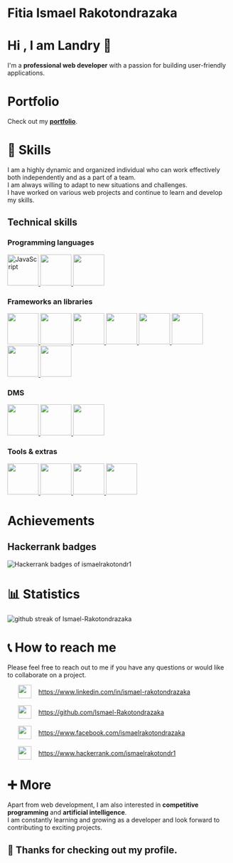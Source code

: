 # Fitia Ismael Rakotondrazaka

# Hi , I am Landry 👋 
I'm a **professional web developer** with a passion for building user-friendly applications.

# Portfolio
Check out my **[portfolio](https://portfolio-ismael.onrender.com)**.

# 🥇 Skills
I am a highly dynamic and organized individual who can work effectively both independently and as a part of a team.\
I am always willing to adapt to new situations and challenges.\
I have worked on various web projects and continue to learn and develop my skills.


## Technical skills

### Programming languages
<a href="https://www.javascript.com">
    <img src="https://cdn.jsdelivr.net/gh/devicons/devicon/icons/javascript/javascript-original.svg" title="JavaScript" alt="JavaScript" width="70" height="70" style="display:inline-block;"/>
</a>
<a href="https://www.php.net">
    <img src="https://cdn.jsdelivr.net/gh/devicons/devicon/icons/php/php-original.svg" width="70" height="70" style="display:inline-block;" />
</a>
<a href="https://www.typescriptlang.org">
    <img src="https://cdn.jsdelivr.net/gh/devicons/devicon/icons/typescript/typescript-original.svg" width="70" height="70" style="display:inline-block;"/>
</a>

### Frameworks an libraries
<a href="https://nodejs.org">
    <img src="https://cdn.jsdelivr.net/gh/devicons/devicon/icons/nodejs/nodejs-original.svg" width="70" height="70" style="display:inline-block;"/>
</a>
<a href="https://vuejs.org">
    <img src="https://cdn.jsdelivr.net/gh/devicons/devicon/icons/vuejs/vuejs-original.svg" width="70" height="70" style="display:inline-block;"/>
</a>
<a href="https://expressjs.com">
    <img src="https://cdn.jsdelivr.net/gh/devicons/devicon/icons/express/express-original.svg" width="70" height="70" style="display:inline-block;"/>
</a>
<a href="https://reactjs.org">
    <img src="https://cdn.jsdelivr.net/gh/devicons/devicon/icons/react/react-original.svg" width="70" height="70" style="display:inline-block;"/>
</a>
<a href="https://laravel.com">
    <img src="https://cdn.jsdelivr.net/gh/devicons/devicon/icons/laravel/laravel-plain.svg" width="70" height="70" style="display:inline-block;"/>
</a>
<a href="https://nuxtjs.org">
    <img src="https://cdn.jsdelivr.net/gh/devicons/devicon/icons/nuxtjs/nuxtjs-original.svg" width="70" height="70" style="display:inline-block;"/>
</a>
<a href="https://tailwindcss.com">
    <img src="https://cdn.jsdelivr.net/gh/devicons/devicon/icons/tailwindcss/tailwindcss-plain.svg" width="70" height="70" style="display:inline-block;"/>
</a>
<a href="https://socket.io">
    <img src="https://cdn.jsdelivr.net/gh/devicons/devicon/icons/socketio/socketio-original.svg" width="70" height="70" style="display:inline-block;"/>
</a>

### DMS
<a href="https://www.mysql.com">
    <img src="https://cdn.jsdelivr.net/gh/devicons/devicon/icons/mysql/mysql-original.svg" width="70" height="70" style="display:inline-block;"/>
</a>
<a href="https://www.mongodb.com">
    <img src="https://cdn.jsdelivr.net/gh/devicons/devicon/icons/mongodb/mongodb-original.svg" width="70" height="70" style="display:inline-block;"/>
</a>
<a href="https://sqlite.org">
    <img src="https://cdn.jsdelivr.net/gh/devicons/devicon/icons/sqlite/sqlite-original.svg" width="70" height="70" style="display:inline-block;"/>
</a>

### Tools & extras
<a href="https://git-scm.com">
    <img src="https://cdn.jsdelivr.net/gh/devicons/devicon/icons/git/git-original.svg" width="70" height="70" style="display:inline-block;"/>
</a>
<a href="https://github.com">
    <img src="https://cdn.jsdelivr.net/gh/devicons/devicon/icons/github/github-original.svg" width="70" height="70" style="display:inline-block;"/>
</a>
<a href="https://wwww.linux.org">
    <img src="https://cdn.jsdelivr.net/gh/devicons/devicon/icons/linux/linux-original.svg" width="70" height="70" style="display:inline-block;"/>
</a>
<a href="https://www.npmjs.com">
    <img src="https://cdn.jsdelivr.net/gh/devicons/devicon/icons/npm/npm-original-wordmark.svg" width="70" height="70" style="display:inline-block;"/>
</a>

# Achievements
## Hackerrank badges
![Hackerrank badges of ismaelrakotondr1](https://hackerrank-badge.onrender.com/api/v1/badges/ismaelrakotondr1)

# 📊 Statistics
![github streak of Ismael-Rakotondrazaka](http://github-readme-streak-stats.herokuapp.com?user=Ismael-Rakotondrazaka&fire=41e2ba&ring=41e2ba&currStreakLabel=fff&background=0886ef&stroke=fff&currStreakNum=fff&sideNums=fff&dates=fff&sideLabels=fff)

# 📞 How to reach me
Please feel free to reach out to me if you have any questions or would like to collaborate on a project.


<ul style="display:flex;flex-direction:column;gap:1rem;">
    <li style="display:block;">
        <a href="https://www.linkedin.com/in/ismael-rakotondrazaka" style="display:flex;align-items:center;gap:1rem;">
            <img src="https://cdn.jsdelivr.net/gh/devicons/devicon/icons/linkedin/linkedin-original.svg" width="30" height="30" />
            <span>https://www.linkedin.com/in/ismael-rakotondrazaka</span>
        </a>
    </li>
    <li style="display:block;">
        <a href="https://github.com/Ismael-Rakotondrazaka" style="display:flex;align-items:center;gap:1rem;">
            <img src="https://cdn.jsdelivr.net/gh/devicons/devicon/icons/github/github-original.svg" width="30" height="30" />
            <span>https://github.com/Ismael-Rakotondrazaka</span>
        </a>
    </li>
    <li style="display:block;">
        <a href="https://www.facebook.com/ismaelrakotondrazaka" style="display:flex;align-items:center;gap:1rem;">
            <img src="https://cdn.jsdelivr.net/gh/devicons/devicon/icons/facebook/facebook-original.svg" width="30" height="30" />
            <span>https://www.facebook.com/ismaelrakotondrazaka</span>
        </a>
    </li>
    <li style="display:block;">
        <a href="https://www.hackerrank.com/ismaelrakotondr1" style="display:flex;align-items:center;gap:1rem;">
            <img src="assets/images/logo-hackerrank.svg" width="30" height="30" />
            <span>https://www.hackerrank.com/ismaelrakotondr1</span>
        </a>
    </li>
</ul>

# ➕ More
Apart from web development, I am also interested in **competitive programming** and **artificial intelligence**.\
I am constantly learning and growing as a developer and look forward to contributing to exciting projects.

## 🙏 Thanks for checking out my profile.

